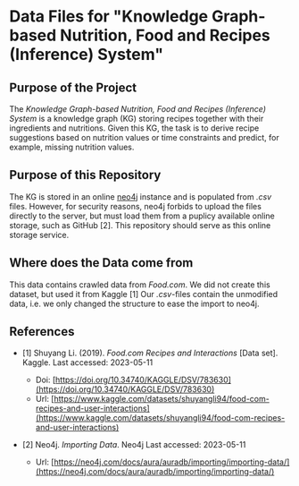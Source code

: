 # Data Files for "Knowledge Graph-based Nutrition, Food and Recipes (Inference) System"

## Purpose of the Project
The _Knowledge Graph-based Nutrition, Food and Recipes (Inference) System_ is a knowledge graph (KG) storing recipes together with their ingredients and nutritions.
Given this KG, the task is to derive recipe suggestions based on nutrition values or time constraints and predict, for example, missing nutrition values.

## Purpose of this Repository
The KG is stored in an online [neo4j](https://neo4j.com/) instance and is populated from _.csv_ files.
However, for security reasons, neo4j forbids to upload the files directly to the server, but must load them from a puplicy available online storage, such as GitHub [2].
This repository should serve as this online storage service.

## Where does the Data come from
This data contains crawled data from _Food.com_.
We did not create this dataset, but used it from Kaggle [1]
Our _.csv_-files contain the unmodified data, i.e. we only changed the structure to ease the import to neo4j.

## References
- [1] Shuyang Li. (2019). <i>Food.com Recipes and Interactions</i> [Data set]. Kaggle. Last accessed: 2023-05-11
  - Doi: [https://doi.org/10.34740/KAGGLE/DSV/783630](https://doi.org/10.34740/KAGGLE/DSV/783630)
  - Url: [https://www.kaggle.com/datasets/shuyangli94/food-com-recipes-and-user-interactions](https://www.kaggle.com/datasets/shuyangli94/food-com-recipes-and-user-interactions)

- [2] Neo4j. _Importing Data_. Neo4j Last accessed: 2023-05-11
  - Url: [https://neo4j.com/docs/aura/auradb/importing/importing-data/](https://neo4j.com/docs/aura/auradb/importing/importing-data/)